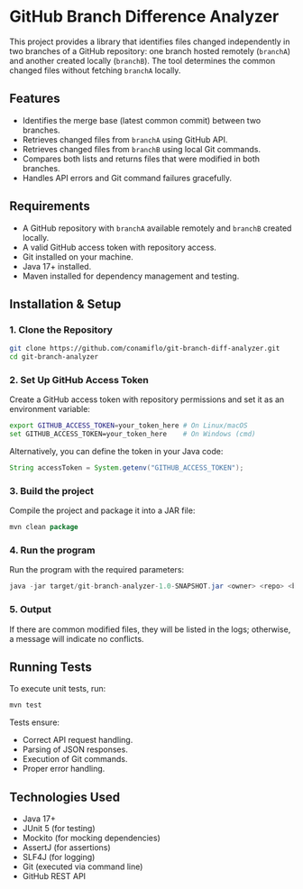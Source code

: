 #  GitHub Branch Difference Analyzer

This project provides a library that identifies files changed independently in two branches of a GitHub repository: one branch hosted remotely (`branchA`) and another created locally (`branchB`). The tool determines the common changed files without fetching `branchA` locally.

## Features

- Identifies the merge base (latest common commit) between two branches.
- Retrieves changed files from `branchA` using GitHub API.
- Retrieves changed files from `branchB` using local Git commands.
- Compares both lists and returns files that were modified in both branches.
- Handles API errors and Git command failures gracefully.

## Requirements

- A GitHub repository with `branchA` available remotely and `branchB` created locally.
- A valid GitHub access token with repository access.
- Git installed on your machine.
- Java 17+ installed.
- Maven installed for dependency management and testing.

## Installation & Setup

### 1. Clone the Repository

```sh
git clone https://github.com/conamiflo/git-branch-diff-analyzer.git
cd git-branch-analyzer
```

### 2. Set Up GitHub Access Token

Create a GitHub access token with repository permissions and set it as an environment variable:

```sh
export GITHUB_ACCESS_TOKEN=your_token_here # On Linux/macOS
set GITHUB_ACCESS_TOKEN=your_token_here    # On Windows (cmd)
```

Alternatively, you can define the token in your Java code:

```java
String accessToken = System.getenv("GITHUB_ACCESS_TOKEN");
```

### 3. Build the project

Compile the project and package it into a JAR file:

```java
mvn clean package
```

### 4. Run the program

Run the program with the required parameters:

```java
java -jar target/git-branch-analyzer-1.0-SNAPSHOT.jar <owner> <repo> <branchA> <branchB> <localRepoPath>
```

### 5. Output

If there are common modified files, they will be listed in the logs; otherwise, a message will indicate no conflicts.

## Running Tests

To execute unit tests, run:

```sh
mvn test
```

Tests ensure:

- Correct API request handling.
- Parsing of JSON responses.
- Execution of Git commands.
- Proper error handling.

## Technologies Used

- Java 17+
- JUnit 5 (for testing)
- Mockito (for mocking dependencies)
- AssertJ (for assertions)
- SLF4J (for logging)
- Git (executed via command line)
- GitHub REST API




